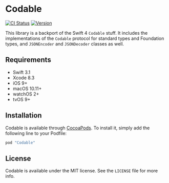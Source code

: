 # Codable

[![CI Status](http://img.shields.io/travis/broadwaylamb/Codable.svg?style=flat)](https://travis-ci.org/broadwaylamb/Codable)
[![Version](https://img.shields.io/cocoapods/v/Codable.svg?style=flat)](http://cocoapods.org/pods/Codable)

This library is a backport of the Swift 4 `Codable` stuff. It includes the implementations of the `Codable` protocol for standard types and Foundation types, and `JSONEncoder` and `JSONDecoder` classes as well.

## Requirements

- Swift 3.1
- Xcode 8.3
- iOS 9+
- macOS 10.11+
- watchOS 2+
- tvOS 9+

## Installation

Codable is available through [CocoaPods](http://cocoapods.org). To install
it, simply add the following line to your Podfile:

```ruby
pod "Codable"
```

## License

Codable is available under the MIT license. See the `LICENSE` file for more info.
